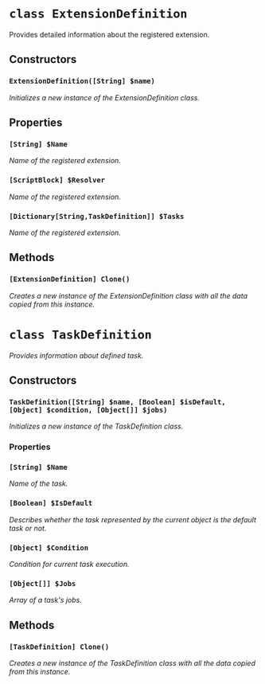 # ```class ExtensionDefinition```
Provides detailed information about the registered extension.

## Constructors
### ```ExtensionDefinition([String] $name)```
*Initializes a new instance of the ExtensionDefinition class.*

## Properties
### ```[String] $Name```
*Name of the registered extension.*

### ```[ScriptBlock] $Resolver```
*Name of the registered extension.*

### ```[Dictionary[String,TaskDefinition]] $Tasks```
*Name of the registered extension.*

## Methods
### ```[ExtensionDefinition] Clone()```
*Creates a new instance of the ExtensionDefinition class with all the data copied from this instance.*

# ```class TaskDefinition```
*Provides information about defined task.*

## Constructors
### ```TaskDefinition([String] $name, [Boolean] $isDefault, [Object] $condition, [Object[]] $jobs)```
*Initializes a new instance of the TaskDefinition class.*

### Properties
### ```[String] $Name```
*Name of the task.*

### ```[Boolean] $IsDefault```
*Describes whether the task represented by the current object is the default task or not.*

### ```[Object] $Condition```
*Condition for current task execution.*

### ```[Object[]] $Jobs```
*Array of a task's jobs.*

## Methods
### ```[TaskDefinition] Clone()```
*Creates a new instance of the TaskDefinition class with all the data copied from this instance.*

